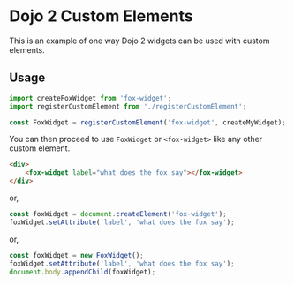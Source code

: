 # Dojo 2 Custom Elements

This is an example of one way Dojo 2 widgets can be used with custom elements.

## Usage

```ts
import createFoxWidget from 'fox-widget';
import registerCustomElement from './registerCustomElement';

const FoxWidget = registerCustomElement('fox-widget', createMyWidget);
```

You can then proceed to use `FoxWidget` or `<fox-widget>` like any other custom element.

```html
<div>
    <fox-widget label="what does the fox say"></fox-widget>
</div>
```

or,

```ts
const foxWidget = document.createElement('fox-widget');
foxWidget.setAttribute('label', 'what does the fox say');
```

or,

```ts
const foxWidget = new FoxWidget();
foxWidget.setAttribute('label', 'what does the fox say');
document.body.appendChild(foxWidget);
```